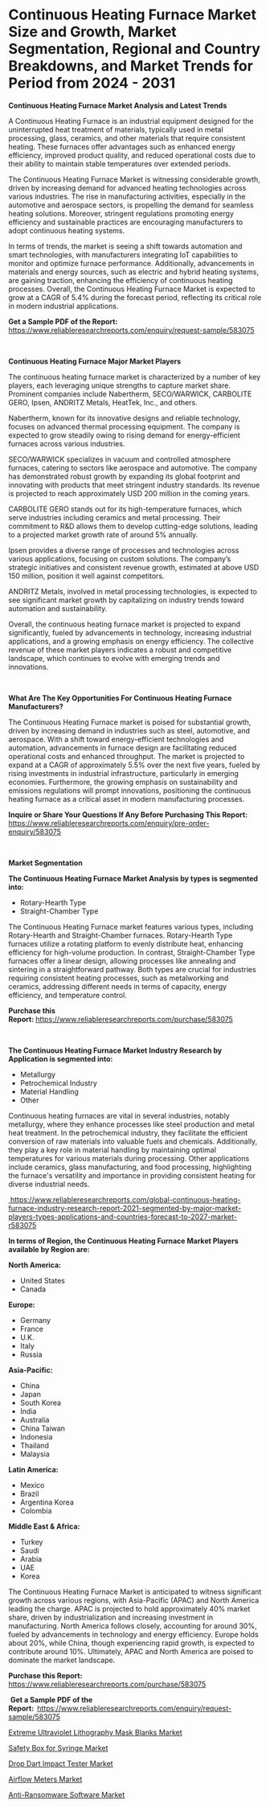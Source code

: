 <p><h1>Continuous Heating Furnace Market Size and Growth, Market Segmentation, Regional and Country Breakdowns, and Market Trends for Period from 2024 -  2031</h1></p><p><strong>Continuous Heating Furnace Market Analysis and Latest Trends</strong></p>
<p><p>A Continuous Heating Furnace is an industrial equipment designed for the uninterrupted heat treatment of materials, typically used in metal processing, glass, ceramics, and other materials that require consistent heating. These furnaces offer advantages such as enhanced energy efficiency, improved product quality, and reduced operational costs due to their ability to maintain stable temperatures over extended periods.</p><p>The Continuous Heating Furnace Market is witnessing considerable growth, driven by increasing demand for advanced heating technologies across various industries. The rise in manufacturing activities, especially in the automotive and aerospace sectors, is propelling the demand for seamless heating solutions. Moreover, stringent regulations promoting energy efficiency and sustainable practices are encouraging manufacturers to adopt continuous heating systems.</p><p>In terms of trends, the market is seeing a shift towards automation and smart technologies, with manufacturers integrating IoT capabilities to monitor and optimize furnace performance. Additionally, advancements in materials and energy sources, such as electric and hybrid heating systems, are gaining traction, enhancing the efficiency of continuous heating processes. Overall, the Continuous Heating Furnace Market is expected to grow at a CAGR of 5.4% during the forecast period, reflecting its critical role in modern industrial applications.</p></p>
<p><strong>Get a Sample PDF of the Report:&nbsp;</strong> <a href="https://www.reliableresearchreports.com/enquiry/request-sample/583075?utm_campaign=5&utm_medium=2&utm_source=Github&utm_content=ia&utm_term=09122024&utm_id=continuous-heating-furnace">https://www.reliableresearchreports.com/enquiry/request-sample/583075</a></p>
<p>&nbsp;</p>
<p><strong>Continuous Heating Furnace Major Market Players</strong></p>
<p><p>The continuous heating furnace market is characterized by a number of key players, each leveraging unique strengths to capture market share. Prominent companies include Nabertherm, SECO/WARWICK, CARBOLITE GERO, Ipsen, ANDRITZ Metals, HeatTek, Inc., and others.</p><p>Nabertherm, known for its innovative designs and reliable technology, focuses on advanced thermal processing equipment. The company is expected to grow steadily owing to rising demand for energy-efficient furnaces across various industries.</p><p>SECO/WARWICK specializes in vacuum and controlled atmosphere furnaces, catering to sectors like aerospace and automotive. The company has demonstrated robust growth by expanding its global footprint and innovating with products that meet stringent industry standards. Its revenue is projected to reach approximately USD 200 million in the coming years.</p><p>CARBOLITE GERO stands out for its high-temperature furnaces, which serve industries including ceramics and metal processing. Their commitment to R&D allows them to develop cutting-edge solutions, leading to a projected market growth rate of around 5% annually.</p><p>Ipsen provides a diverse range of processes and technologies across various applications, focusing on custom solutions. The company’s strategic initiatives and consistent revenue growth, estimated at above USD 150 million, position it well against competitors.</p><p>ANDRITZ Metals, involved in metal processing technologies, is expected to see significant market growth by capitalizing on industry trends toward automation and sustainability.</p><p>Overall, the continuous heating furnace market is projected to expand significantly, fueled by advancements in technology, increasing industrial applications, and a growing emphasis on energy efficiency. The collective revenue of these market players indicates a robust and competitive landscape, which continues to evolve with emerging trends and innovations.</p></p>
<p>&nbsp;</p>
<p><strong>What Are The Key Opportunities For Continuous Heating Furnace Manufacturers?</strong></p>
<p><p>The Continuous Heating Furnace market is poised for substantial growth, driven by increasing demand in industries such as steel, automotive, and aerospace. With a shift toward energy-efficient technologies and automation, advancements in furnace design are facilitating reduced operational costs and enhanced throughput. The market is projected to expand at a CAGR of approximately 5.5% over the next five years, fueled by rising investments in industrial infrastructure, particularly in emerging economies. Furthermore, the growing emphasis on sustainability and emissions regulations will prompt innovations, positioning the continuous heating furnace as a critical asset in modern manufacturing processes.</p></p>
<p><strong>Inquire or Share Your Questions If Any Before Purchasing This Report:</strong> <a href="https://www.reliableresearchreports.com/enquiry/pre-order-enquiry/583075?utm_campaign=5&utm_medium=2&utm_source=Github&utm_content=ia&utm_term=09122024&utm_id=continuous-heating-furnace">https://www.reliableresearchreports.com/enquiry/pre-order-enquiry/583075</a></p>
<p>&nbsp;</p>
<p><strong>Market Segmentation</strong></p>
<p><strong>The Continuous Heating Furnace Market Analysis by types is segmented into:</strong></p>
<p><ul><li>Rotary-Hearth Type</li><li>Straight-Chamber Type</li></ul></p>
<p><p>The Continuous Heating Furnace market features various types, including Rotary-Hearth and Straight-Chamber furnaces. Rotary-Hearth Type furnaces utilize a rotating platform to evenly distribute heat, enhancing efficiency for high-volume production. In contrast, Straight-Chamber Type furnaces offer a linear design, allowing processes like annealing and sintering in a straightforward pathway. Both types are crucial for industries requiring consistent heating processes, such as metalworking and ceramics, addressing different needs in terms of capacity, energy efficiency, and temperature control.</p></p>
<p><strong>Purchase this Report:&nbsp;</strong><a href="https://www.reliableresearchreports.com/purchase/583075?utm_campaign=5&utm_medium=2&utm_source=Github&utm_content=ia&utm_term=09122024&utm_id=continuous-heating-furnace">https://www.reliableresearchreports.com/purchase/583075</a></p>
<p>&nbsp;</p>
<p><strong>The Continuous Heating Furnace Market Industry Research by Application is segmented into:</strong></p>
<p><ul><li>Metallurgy</li><li>Petrochemical Industry</li><li>Material Handling</li><li>Other</li></ul></p>
<p><p>Continuous heating furnaces are vital in several industries, notably metallurgy, where they enhance processes like steel production and metal heat treatment. In the petrochemical industry, they facilitate the efficient conversion of raw materials into valuable fuels and chemicals. Additionally, they play a key role in material handling by maintaining optimal temperatures for various materials during processing. Other applications include ceramics, glass manufacturing, and food processing, highlighting the furnace's versatility and importance in providing consistent heating for diverse industrial needs.</p></p>
<p><a href="https://www.reliableresearchreports.com/global-continuous-heating-furnace-industry-research-report-2021-segmented-by-major-market-players-types-applications-and-countries-forecast-to-2027-market-r583075?utm_campaign=5&utm_medium=2&utm_source=Github&utm_content=ia&utm_term=09122024&utm_id=continuous-heating-furnace">&nbsp;https://www.reliableresearchreports.com/global-continuous-heating-furnace-industry-research-report-2021-segmented-by-major-market-players-types-applications-and-countries-forecast-to-2027-market-r583075</a></p>
<p><strong>In terms of Region, the Continuous Heating Furnace Market Players available by Region are:</strong></p>
<p>
    <p> <strong> North America: </strong>
        <ul>
            <li>United States</li>
            <li>Canada</li>
        </ul>
        </p> 
    <p> <strong> Europe: </strong>
        <ul>
            <li>Germany</li>
            <li>France</li>
            <li>U.K.</li>
            <li>Italy</li>
            <li>Russia</li>
        </ul>
        </p> 
    <p> <strong> Asia-Pacific: </strong>
        <ul>
            <li>China</li>
            <li>Japan</li>
            <li>South Korea</li>
            <li>India</li>
            <li>Australia</li>
            <li>China Taiwan</li>
            <li>Indonesia</li>
            <li>Thailand</li>
            <li>Malaysia</li>
        </ul>
        </p> 
    <p> <strong> Latin America: </strong>
        <ul>
            <li>Mexico</li>
            <li>Brazil</li>
            <li>Argentina Korea</li>
            <li>Colombia</li>
        </ul>
        </p> 
    <p> <strong> Middle East & Africa: </strong>
        <ul>
            <li>Turkey</li>
            <li>Saudi</li>
            <li>Arabia</li>
            <li>UAE</li>
            <li>Korea</li>
        </ul>
    </p>
    </p>
<p><p>The Continuous Heating Furnace Market is anticipated to witness significant growth across various regions, with Asia-Pacific (APAC) and North America leading the charge. APAC is projected to hold approximately 40% market share, driven by industrialization and increasing investment in manufacturing. North America follows closely, accounting for around 30%, fueled by advancements in technology and energy efficiency. Europe holds about 20%, while China, though experiencing rapid growth, is expected to contribute around 10%. Ultimately, APAC and North America are poised to dominate the market landscape.</p></p>
<p><strong>Purchase this Report: </strong><a href="https://www.reliableresearchreports.com/purchase/583075?utm_campaign=5&utm_medium=2&utm_source=Github&utm_content=ia&utm_term=09122024&utm_id=continuous-heating-furnace">https://www.reliableresearchreports.com/purchase/583075</a></p>
<p>&nbsp;<strong>Get a Sample PDF of the Report:&nbsp;&nbsp;</strong><a href="https://www.reliableresearchreports.com/enquiry/request-sample/583075?utm_campaign=5&utm_medium=2&utm_source=Github&utm_content=ia&utm_term=09122024&utm_id=continuous-heating-furnace">https://www.reliableresearchreports.com/enquiry/request-sample/583075</a></p>
<p><strong></strong></p>
<p><p><a href="https://www.linkedin.com/pulse/forecasting-future-extreme-ultraviolet-lithography-mask-blanks-ti6lf?utm_campaign=5&utm_medium=2&utm_source=Github&utm_content=ia&utm_term=09122024&utm_id=continuous-heating-furnace">Extreme Ultraviolet Lithography Mask Blanks Market</a></p><p><a href="https://github.com/lylyparadise/Market-Research-Report-List-5/blob/main/safety-box-for-syringe-market.md?utm_campaign=5&utm_medium=2&utm_source=Github&utm_content=ia&utm_term=09122024&utm_id=continuous-heating-furnace">Safety Box for Syringe Market</a></p><p><a href="https://www.linkedin.com/pulse/compreh-proposis-fbaif?utm_campaign=5&utm_medium=2&utm_source=Github&utm_content=ia&utm_term=09122024&utm_id=continuous-heating-furnace">Drop Dart lmpact Tester Market</a></p><p><a href="https://github.com/FlorianWolf90/Market-Research-Report-List-1/blob/main/airflow-meters-market.md?utm_campaign=5&utm_medium=2&utm_source=Github&utm_content=ia&utm_term=09122024&utm_id=continuous-heating-furnace">Airflow Meters Market</a></p><p><a href="https://www.linkedin.com/pulse/global-anti-ransomware-software-market-analysis-size-share-revenue-ceyhf?utm_campaign=5&utm_medium=2&utm_source=Github&utm_content=ia&utm_term=09122024&utm_id=continuous-heating-furnace">Anti-Ransomware Software Market</a></p></p>